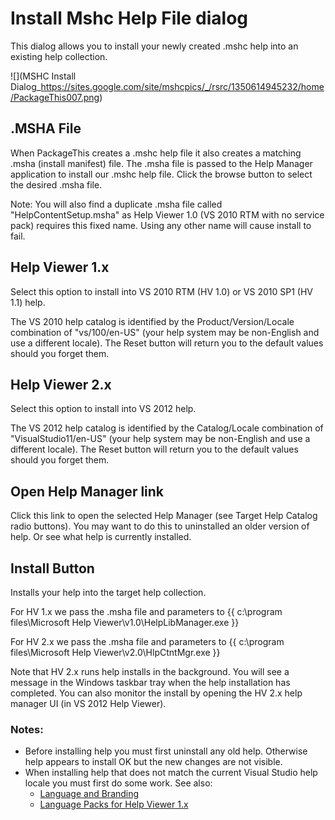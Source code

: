 # Install Mshc Help File dialog
This dialog allows you to install your newly created .mshc help into an existing help collection.

![](MSHC Install Dialog_https://sites.google.com/site/mshcpics/_/rsrc/1350614945232/home/PackageThis007.png)

## .MSHA File

When PackageThis creates a .mshc help file it also creates a matching .msha (install manifest) file. The .msha file is passed to the Help Manager application to install our .mshc help file. Click the browse button to select the desired .msha file. 

Note: You will also find a duplicate .msha file called "HelpContentSetup.msha" as Help Viewer 1.0 (VS 2010 RTM with no service pack) requires this fixed name. Using any other name will cause install to fail.

## Help Viewer 1.x

Select this option to install into VS 2010 RTM (HV 1.0) or VS 2010 SP1 (HV 1.1) help.

The VS 2010 help catalog is identified by the Product/Version/Locale combination of  "vs/100/en-US" (your help system may be non-English and use a different locale). The Reset button will return you to the default values should you forget them.

## Help Viewer 2.x
Select this option to install into VS 2012 help.

The VS 2012 help catalog is identified by the Catalog/Locale combination of  "VisualStudio11/en-US" (your help system may be non-English and use a different locale). The Reset button will return you to the default values should you forget them.

## Open Help Manager link
Click this link to open the selected Help Manager (see Target Help Catalog radio buttons). You may want to do this to uninstalled an older version of help. Or see what help is currently installed.

## Install Button
Installs your help into the target help collection.

For HV 1.x we pass the .msha file and parameters to 
{{  c:\program files\Microsoft Help Viewer\v1.0\HelpLibManager.exe }}

For HV 2.x we pass the .msha file and parameters to 
{{ c:\program files\Microsoft Help Viewer\v2.0\HlpCtntMgr.exe }}

Note that HV 2.x runs help installs in the background. You will see a message in the Windows taskbar tray when the help installation has completed. You can also monitor the install by opening the HV 2.x help manager UI (in VS 2012 Help Viewer).

### Notes:
* Before installing help you must first uninstall any old help. Otherwise help appears to install OK but the new changes are not visible.
* When installing help that does not match the current Visual Studio help locale you must first do some work.  See also:
	* [Language and Branding](http://mshcmigrate.helpmvp.com/news/languageandbranding)
	* [Language Packs for Help Viewer 1.x](http://mshcmigrate.helpmvp.com/news/languagepacksformicrosofthelpviewer10)
